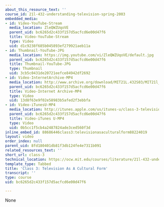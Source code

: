 ```yaml
---
about_this_resource_text: ''
course_id: 21l-432-understanding-television-spring-2003
embedded_media:
- id: Video-YouTube-Stream
  media_location: ZleQWZUqoVE
  parent_uid: bc6265d2c433f157d5acfcd6e00d47f6
  title: Video-YouTube-Stream
  type: Video
  uid: d1c9238f685b045893ef279921aeb11a
- id: Thumbnail-YouTube-JPG
  media_location: https://img.youtube.com/vi/ZleQWZUqoVE/default.jpg
  parent_uid: bc6265d2c433f157d5acfcd6e00d47f6
  title: Thumbnail-YouTube-JPG
  type: Thumbnail
  uid: 3cb5c0431de20721eefce84942df2692
- id: Video-InternetArchive-MP4
  media_location: http://www.archive.org/download/MIT21L.432S03/MIT21l_432F01class03_300k.mp4
  parent_uid: bc6265d2c433f157d5acfcd6e00d47f6
  title: Video-Internet Archive-MP4
  type: Video
  uid: 13d8f63e9f02e58983b5afed2f3ebbfa
- id: Video-iTunesU-MP4
  media_location: http://itunes.apple.com/us/itunes-u/class-3-television-as-cultural/id535495501?i=116773728
  parent_uid: bc6265d2c433f157d5acfcd6e00d47f6
  title: Video-iTunes U-MP4
  type: Video
  uid: 0b5cc1f5cb4a2487824ade3ced560f3d
inline_embed_id: 88686446class3:televisionasaculturalform88224019
layout: video
order_index: null
parent_uid: 8fd180401db81f3db124fe4e7311b091
related_resources_text: ''
short_url: class-3
technical_location: https://ocw.mit.edu/courses/literature/21l-432-understanding-television-spring-2003/video/class-3
template_type: Tabbed
title: 'Class 3: Television As A Cultural Form'
transcript: ''
type: course
uid: bc6265d2c433f157d5acfcd6e00d47f6

---
```

None